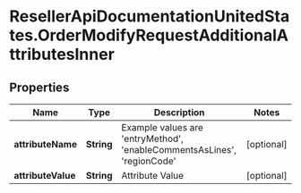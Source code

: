# ResellerApiDocumentationUnitedStates.OrderModifyRequestAdditionalAttributesInner

## Properties

Name | Type | Description | Notes
------------ | ------------- | ------------- | -------------
**attributeName** | **String** | Example values are &#39;entryMethod&#39;, &#39;enableCommentsAsLines&#39;, &#39;regionCode&#39; | [optional] 
**attributeValue** | **String** | Attribute Value | [optional] 


